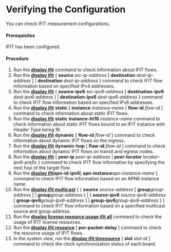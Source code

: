 Verifying the Configuration
===========================

You can check IFIT measurement configurations.

#### Prerequisites

IFIT has been configured.


#### Procedure

1. Run the [**display ifit**](cmdqueryname=display+ifit) command to check information about IFIT flows.
2. Run the [**display ifit**](cmdqueryname=display+ifit) { **source** *src-ip-address* [ **destination** *dest-ip-address* ] | **destination** *dest-ip-address* } command to check IFIT flow information based on specified IPv4 addresses.
3. Run the [**display ifit**](cmdqueryname=display+ifit) { **source-ipv6** *src-ipv6-address* [ **destination-ipv6** *dest-ipv6-address* ] | **destination-ipv6** *dest-ipv6-address* } command to check IFIT flow information based on specified IPv6 addresses.
4. Run the [**display ifit**](cmdqueryname=display+ifit) **static** [ **instance** *instance-name* | **flow-id** *flow-id* ] command to check information about static IFIT flows.
5. Run the [**display ifit**](cmdqueryname=display+ifit) **static** **instance-ht16** *instance-name* command to check information about static IFIT flows bound to an IFIT instance with Header Type being 16.
6. Run the [**display ifit**](cmdqueryname=display+ifit) **dynamic** [ **flow-id** *flow-id* ] command to check information about dynamic IFIT flows on the ingress.
7. Run the [**display ifit**](cmdqueryname=display+ifit) **dynamic-hop** [ **flow-id** *flow-id* ] command to check information about dynamic IFIT flows on transit and egress nodes.
8. Run the [**display ifit**](cmdqueryname=display+ifit) { **peer-ip** *peer-ip-address* | **peer-locator** *locator-ipv6-prefix* } command to check IFIT flow information by specifying the next hop of the target flow.
9. Run the [**display ifit**](cmdqueryname=display+ifit)**apn-id-ipv6**[ **apn-instance***apn-instance-name* ] command to check IFIT flow information based on an APN6 instance name.
10. Run the [**display ifit multicast**](cmdqueryname=display+ifit+multicast) { { ****source**** *source-address* [ **group***group-address* ] | **group***group-address* } | { ****source-ipv6**** *source-ipv6-address* [ **group-ipv6***group-ipv6-address* ] | **group-ipv6***group-ipv6-address* } } command to check IFIT flow information based on a specified multicast source and group address.
11. Run the [**display license resource usage ifit all**](cmdqueryname=display+license+resource+usage+ifit+all) command to check the usage of IFIT license resources.
12. Run the [**display ifit resource**](cmdqueryname=display+ifit+resource) [ **per-packet-delay** ] command to check the resource usage of IFIT flows.
13. In the system view, run the [**display ifit timesource**](cmdqueryname=display+ifit+timesource) [ **slot** *slot-id* ] command to check the clock synchronization status of each board.